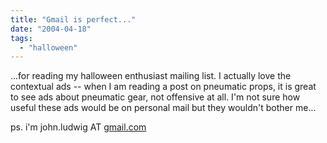 ```yaml
---
title: "Gmail is perfect..."
date: "2004-04-18"
tags: 
  - "halloween"
---
```


...for reading my halloween enthusiast mailing list. I actually love the contextual ads -- when I am reading a post on pneumatic props, it is great to see ads about pneumatic gear, not offensive at all. I'm not sure how useful these ads would be on personal mail but they wouldn't bother me...

ps. i'm john.ludwig AT [gmail.com](http://www.gmail.com)
